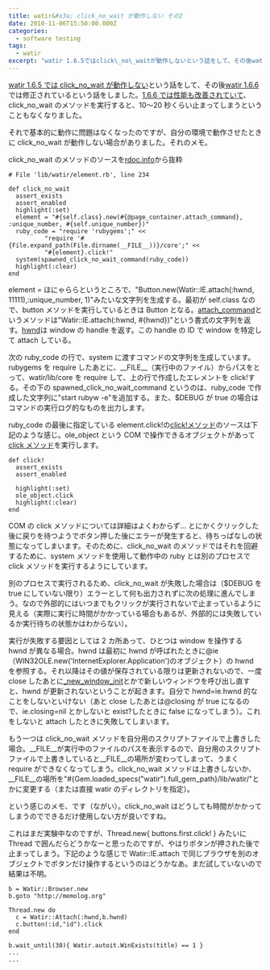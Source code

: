 ```yaml
---
title: watir&#x3a; click_no_wait が動作しない その2
date: 2010-11-06T15:50:00.000Z
categories:
  - software testing
tags:
  - watir
excerpt: "watir 1.6.5ではclick\_no\_waitが動作しないという話をして、その後watir 1.6.6では修正されているという話をしました。1.6.6では性能も改善されていて、click\_no\_waitのメソッドを実行すると、10〜20秒くらい止まってしまうということもなくなりました。"
---
```


[watir 1.6.5 では click_no_wait が動作しない](/blog//2010/07/watir_click_no_wait_doesnt_work/)という話をして、その後[watir 1.6.6](/blog//2010/10/watir_166/)では修正されているという話をしました。[1.6.6 では性能も改善されていて](http://jira.openqa.org/browse/WTR-449)、click_no_wait のメソッドを実行すると、10〜20 秒くらい止まってしまうということもなくなりました。

それで基本的に動作に問題はなくなったのですが、自分の環境で動作させたときに click_no_wait が動作しない場合がありました。それのメモ。

click_no_wait のメソッドのソースを[rdoc.info](http://rdoc.info/gems/watir/1.6.7/Watir/Element:click_no_wait)から抜粋

```
# File 'lib/watir/element.rb', line 234

def click_no_wait
  assert_exists
  assert_enabled
  highlight(:set)
  element = "#{self.class}.new(#{@page_container.attach_command}, :unique_number, #{self.unique_number})"
  ruby_code = "require 'rubygems';" <<
          "require '#{File.expand_path(File.dirname(__FILE__))}/core';" <<
          "#{element}.click!"
  system(spawned_click_no_wait_command(ruby_code))
  highlight(:clear)
end

```

element = ほにゃららというところで、"Button.new(Watir::IE.attach(:hwnd, 11111),:unique_number, 1)"みたいな文字列を生成する。最初が self.class なので、button メソッドを実行しているときは Button となる。[attach_command](http://rdoc.info/gems/watir/1.6.7/Watir/IE:attach_command)というメソッドは"Watir::IE.attach(:hwnd, #{hwnd})"という書式の文字列を返す。[hwnd](http://rdoc.info/gems/watir/1.6.7/Watir/IE:hwnd)は window の handle を返す。この handle の ID で window を特定して attach している。

次の ruby_code の行で、system に渡すコマンドの文字列を生成しています。rubygems を require したあとに、\_\_FILE\_\_（実行中のファイル）からパスをとって、watir/lib/core を require して、上の行で作成したエレメントを click!する。その下の spawned_click_no_wait_command というのは、ruby_code で作成した文字列に"start rubyw -e"を追加する。また、$DEBUG が true の場合はコマンドの実行ログ的なものを出力します。

ruby_code の最後に指定している element.click!の[click!メソッド](http://rdoc.info/gems/watir/1.6.7/Watir/Element:click!)のソースは下記のような感じ。ole_object という COM で操作できるオブジェクトがあって[click メソッド](http://msdn.microsoft.com/en-us/library/ms536363%28v=VS.85%29.aspx)を実行します。

```
def click!
  assert_exists
  assert_enabled

  highlight(:set)
  ole_object.click
  highlight(:clear)
end

```

COM の click メソッドについては詳細はよくわからず... とにかくクリックした後に戻りを待つようでボタン押した後にエラーが発生すると、待ちっぱなしの状態になってしまいます。そのために、click_no_wait のメソッドではそれを回避するために、system メソッドを使用して動作中の ruby とは別のプロセスで click メソッドを実行するようにしています。

別のプロセスで実行されるため、click_no_wait が失敗した場合は（$DEBUG を true にしていない限り）エラーとして何も出力されずに次の処理に進んでしまう。なので外部的にはいつまでもクリックが実行されないで止まっているように見える（実際に実行に時間がかかっている場合もあるが、外部的には失敗しているか実行待ちの状態かはわからない）。

実行が失敗する要因としては 2 カ所あって、ひとつは window を操作する hwnd が異なる場合。hwnd は最初に hwnd が呼ばれたときに@ie（WIN32OLE.new('InternetExplorer.Application')のオブジェクト）の hwnd を参照する。それ以降はその値が保存されている限りは更新されないので、一度 close したあとに[\_new_window_init](http://rdoc.info/gems/watir/1.6.7/Watir/IE:_new_window_init)とかで新しいウィンドウを呼び出し直すと、hwnd が更新されないということが起きます。自分で hwnd=ie.hwnd 的なことをしないといけない（あと close したあとは@closing が true になるので、ie.closing=nil とかしないと exist?したときに false になってしまう）。これをしないと attach したときに失敗してしまいます。

もう一つは click_no_wait メソッドを自分用のスクリプトファイルで上書きした場合。\_\_FILE\_\_が実行中のファイルのパスを表示するので、自分用のスクリプトファイルで上書きしていると\_\_FILE\_\_の場所が変わってしまって、うまく require ができなくなってしまう。click_no_wait メソッドは上書きしないか、\_\_FILE\_\_の場所を"#{Gem.loaded_specs("watir").full_gem_path}/lib/watir/"とかに変更する（または直接 watir のディレクトリを指定）。

という感じのメモ、です（ながい）。click_no_wait はどうしても時間がかかってしまうのでできるだけ使用しない方が良いですね。

これはまだ実験中なのですが、Thread.new{ buttons.first.click! } みたいに Thread で囲んだらどうかなーと思ったのですが、やはりボタンが押された後で止まってしまう。下記のような感じで Watir::IE.attach で同じブラウザを別のオブジェクトでボタンだけ操作するというのはどうかなあ。まだ試していないので結果は不明。

```
b = Watir::Browser.new
b.goto "http://memolog.org"

Thread.new do
  c = Watir::Attach(:hwnd,b.hwnd)
  c.button(:id,"id").click
end

b.wait_until(30){ Watir.autoit.WinExists(title) == 1 }
...
...

```
